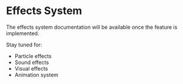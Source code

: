 # Effects System

The effects system documentation will be available once the feature is implemented.

Stay tuned for:
- Particle effects
- Sound effects
- Visual effects
- Animation system